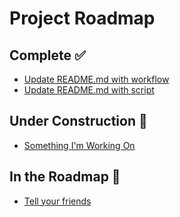 # Project Roadmap

## Complete ✅
- [Update README.md with workflow](https://github.com/rawkintrevo/roadmap-maker/pull/6)
- [Update README.md with script](https://github.com/rawkintrevo/roadmap-maker/pull/4)

## Under Construction 🚧
- [Something I'm Working On](https://github.com/rawkintrevo/roadmap-maker/issues/2)

## In the Roadmap 📅
- [Tell your friends](https://github.com/rawkintrevo/roadmap-maker/issues/1)